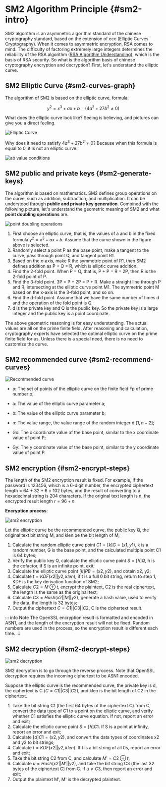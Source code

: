 # SM2 Algorithm Principle {#sm2-intro}

SM2 algorithm is an asymmetric algorithm standard of the chinese cryptography standard, based on the extension of ecc (Elliptic Curves Cryptography). When it comes to asymmetric encryption, RSA comes to mind. The difficulty of factoring extremely large integers determines the reliability of the RSA algorithm ([RSA Algorithm Understanding](https://muzipiao.github.io/2016/12/iOS-%E7%AB%AF-RSA-%E5%8A%A0%E5%AF%86/)), which is the basis of RSA security. So what is the algorithm basis of chinese cryptography encryption and decryption? First, let's understand the elliptic curve.

## SM2 Elliptic Curve {#sm2-curves-graph}

The algorithm of SM2 is based on the elliptic curve, formula:

$$y^2 = x^3 + ax + b \quad (4a^3 + 27b^2 ≠ 0)$$

What does the elliptic curve look like? Seeing is believing, and pictures can give you a direct feeling.

![Elliptic Curve](/img/gmobjc-sm2-intro1.png)

Why does it need to satisfy $4a^3 + 27b^2 ≠ 0$? Because when this formula is equal to 0, it is not an elliptic curve.

![ab value conditions](/img/gmobjc-sm2-intro2.png)

## SM2 public and private keys {#sm2-generate-keys}

The algorithm is based on mathematics. SM2 defines group operations on the curve, such as addition, subtraction, and multiplication. It can be understood through **public and private key generation**. Combined with the following picture, let's understand the geometric meaning of SM2 and what **point doubling operations** are.

![point doubling operations](/img/gmobjc-sm2-intro3.png)

1. First choose an elliptic curve, that is, the values ​​of a and b in the fixed formula $y^2 = x^3 + ax + b$. Assume that the curve shown in the figure above is selected.
2. Randomly select a point P as the base point, make a tangent to the curve, pass through point Q, and tangent point R1.
3. Based on the x-axis, make R the symmetric point of R1, then SM2 defines addition as P + Q = R, which is elliptic curve addition.
4. Find the 2-fold point. When P = Q, that is, P + P = R = 2P, then R is the 2-fold point of P.
5. Find the 3-fold point. 3P = P + 2P = P + R. Make a straight line through P and R, intersecting at the elliptic curve point M1. The symmetric point M based on the x-axis is the 3-fold point, and so on.
6. Find the d-fold point. Assume that we have the same number of times d and the operation of the fold point is Q.
7. d is the private key and Q is the public key. So the private key is a large integer and the public key is a point coordinate.

The above geometric reasoning is for easy understanding. The actual values ​​are all on the prime finite field. After reasoning and calculation, cryptography experts have selected the optimal elliptic curve on the prime finite field for us. Unless there is a special need, there is no need to customize the curve.

## SM2 recommended curve {#sm2-recommend-curves}

![Recommended curve](/img/gmobjc-sm2-intro4.png)

- p: The set of points of the elliptic curve on the finite field Fp of prime number p;

- a: The value of the elliptic curve parameter a;

- b: The value of the elliptic curve parameter b;

- n: The value range, the value range of the random integer d $[1,n-2]$;

- Gx: The x coordinate value of the base point, similar to the x coordinate value of point P;

- Gy: The y coordinate value of the base point, similar to the y coordinate value of point P.

## SM2 encryption {#sm2-encrypt-steps}

The length of the SM2 encryption result is fixed. For example, if the password is 123456, which is a 6-digit number, the encrypted ciphertext length = 64 + 32 + 6 = 102 bytes, and the result of converting to a hexadecimal string is 204 characters. If the original text length is n, the encrypted result length $r = 96 + n$.

**Encryption process**:

![sm2 encryption](/img/gmobjc-sm2-intro5.png)

Let the elliptic curve be the recommended curve, the public key Q, the original text bit string M, and klen be the bit length of M;

1. Calculate the random elliptic curve point $C1 = [k]G=(x1, y1)$, k is a random number, G is the base point, and the calculated multiple point C1 is 64 bytes;
2. Verify the public key Q, calculate the elliptic curve point $S=[h]Q$, h is the cofactor, if S is an infinite point, exit;
3. Calculate the elliptic curve point $[k]PB=(x2, y2)$, and obtain x2, y2;
4. Calculate $t = KDF(x2||y2, klen)$, if t is a full 0 bit string, return to step 1, KDF is the key derivation function of SM2;
5. Calculate $C2= M⊕t$, encrypt the plaintext, C2 is the real ciphertext, the length is the same as the original text;
6. Calculate $C3= Hash (x2||M||y2)$, generate a hash value, used to verify the data, the length is 32 bytes;
7. Output the ciphertext $C=C1||C3||C2$, C is the ciphertext result.

::: info Note
The OpenSSL encryption result is formatted and encoded in ASN1, and the length of the encryption result will not be fixed. Random numbers are used in the process, so the encryption result is different each time.
:::

## SM2 decryption {#sm2-decrypt-steps}

![sm2 decryption](/img/gmobjc-sm2-intro6.png)

SM2 decryption is to go through the reverse process. Note that OpenSSL decryption requires the incoming ciphertext to be ASN1 encoded.

Suppose the elliptic curve is the recommended curve, the private key is d, the ciphertext is C ($C=C1||C3||C2$), and klen is the bit length of C2 in the ciphertext.

1. Take the bit string C1 (the first 64 bytes of the ciphertext C) from C, convert the data type of C1 to a point on the elliptic curve, and verify whether C1 satisfies the elliptic curve equation. If not, report an error and exit;
2. Calculate the elliptic curve point $S= [h]C1$. If S is a point at infinity, report an error and exit;
3. Calculate $[d]C1=(x2, y2)$, and convert the data types of coordinates x2 and y2 to bit strings;
4. Calculate $t = KDF(x2||y2, klen)$. If t is a bit string of all 0s, report an error and exit;
5. Take the bit string C2 from C, and calculate $M'=C2⊕t$;
6. Calculate $u = Hash (x2||M'||y2)$, and take the bit string C3 (the last 32 bytes of the ciphertext C) from C. If $u≠C3$, then report an error and exit;
7. Output the plaintext M', M' is the decrypted plaintext.
